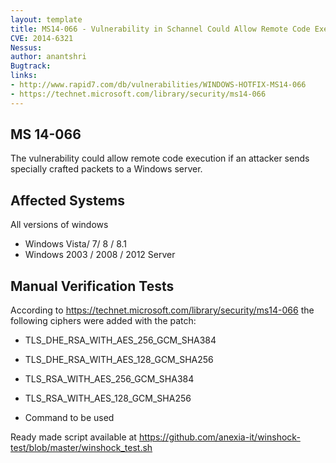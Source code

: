 ```yaml
---
layout: template
title: MS14-066 - Vulnerability in Schannel Could Allow Remote Code Execution
CVE: 2014-6321
Nessus: 
author: anantshri
Bugtrack: 
links:
- http://www.rapid7.com/db/vulnerabilities/WINDOWS-HOTFIX-MS14-066
- https://technet.microsoft.com/library/security/ms14-066
---
```


MS 14-066
---------------
The vulnerability could allow remote code execution if an attacker sends specially crafted packets to a Windows server. 

Affected Systems
----------------

All versions of windows

* Windows Vista/ 7/ 8 / 8.1
* Windows 2003 / 2008 / 2012 Server

Manual Verification Tests
-------------------------

According to https://technet.microsoft.com/library/security/ms14-066 the following ciphers were added with the patch:

* TLS_DHE_RSA_WITH_AES_256_GCM_SHA384
* TLS_DHE_RSA_WITH_AES_128_GCM_SHA256
* TLS_RSA_WITH_AES_256_GCM_SHA384
* TLS_RSA_WITH_AES_128_GCM_SHA256


* Command to be used

Ready made script available at https://github.com/anexia-it/winshock-test/blob/master/winshock_test.sh

